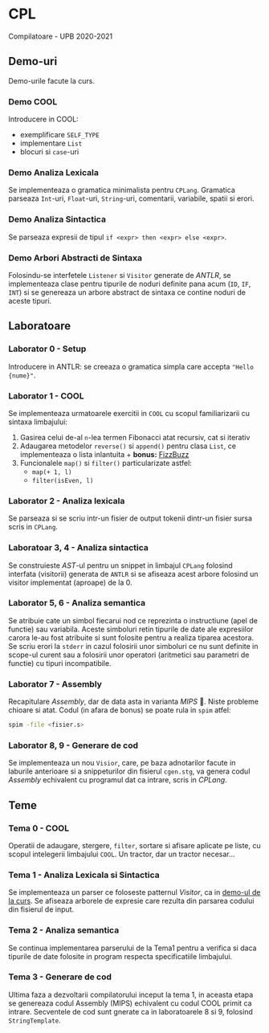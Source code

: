 # CPL
Compilatoare - UPB 2020-2021


## Demo-uri
Demo-urile facute la curs.

### Demo COOL
Introducere in COOL:
- exemplificare `SELF_TYPE`
- implementare `List`
- blocuri si `case`-uri

### Demo Analiza Lexicala
Se implementeaza o gramatica minimalista pentru `CPLang`. Gramatica parseaza
`Int`-uri, `Float`-uri, `String`-uri, comentarii, variabile, spatii si erori.

### Demo Analiza Sintactica
Se parseaza expresii de tipul `if <expr> then <expr> else <expr>`.

### Demo Arbori Abstracti de Sintaxa
Folosindu-se interfetele `Listener` si `Visitor` generate de *ANTLR*, se
implementeaza clase pentru tipurile de noduri definite pana acum (`ID`, `IF`,
`INT`) si se genereaza un arbore abstract de sintaxa ce contine noduri de aceste
tipuri.


## Laboratoare
### Laborator 0 - Setup
Introducere in ANTLR: se creeaza o gramatica simpla care accepta
`"Hello {nume}"`.

### Laborator 1 - COOL
Se implementeaza urmatoarele exercitii in `COOL` cu scopul familiarizarii cu
sintaxa limbajului:
1. Gasirea celui de-al `n`-lea termen Fibonacci atat recursiv, cat si iterativ
2. Adaugarea metodelor `reverse()` si `append()` pentru clasa `List`, ce
implementeaza o lista inlantuita + **bonus:**
[FizzBuzz](https://gist.github.com/jaysonrowe/1592775)
3. Funcionalele `map()` si `filter()` particularizate astfel:
	- `map(+ 1, l)`
	- `filter(isEven, l)`

### Laborator 2 - Analiza lexicala
Se parseaza si se scriu intr-un fisier de output tokenii dintr-un fisier sursa
scris in `CPLang`.

### Laboratoar 3, 4 - Analiza sintactica
Se construieste *AST*-ul pentru un snippet in limbajul `CPLang` folosind
interfata (visitorii) generata de `ANTLR` si se afiseaza acest arbore folosind
un visitor implementat (aproape) de la 0.

### Laborator 5, 6 - Analiza semantica
Se atribuie cate un simbol fiecarui nod ce reprezinta o instructiune (apel de
functie) sau variabila. Aceste simboluri retin tipurile de date ale expresiilor
carora le-au fost atribuite si sunt folosite pentru a realiza tiparea acestora.
Se scriu erori la `stderr` in cazul folosirii unor simboluri ce nu sunt definite
in scope-ul curent sau a folosirii unor operatori (aritmetici sau parametri de
functie) cu tipuri incompatibile.

### Laborator 7 - Assembly
Recapitulare *Assembly*, dar de data asta in varianta *MIPS* 🤮. Niste probleme
chioare si atat. Codul (in afara de bonus) se poate rula in `spim` atfel:
```bash
spim -file <fisier.s>
```

### Laborator 8, 9 - Generare de cod
Se implementeaza un nou `Visior`, care, pe baza adnotarilor facute in laburile
anterioare si a snippeturilor din fisierul `cgen.stg`, va genera codul
*Assembly* echivalent cu programul dat ca intrare, scris in *CPLang*.


## Teme
### Tema 0 - COOL
Operatii de adaugare, stergere, `filter`, sortare si afisare aplicate pe liste,
cu scopul intelegerii limbajului `COOL`. Un tractor, dar un tractor necesar...

### Tema 1 - Analiza Lexicala si Sintactica
Se implementeaza un parser ce foloseste patternul *Visitor*, ca in
[demo-ul de la curs](https://github.com/teodutu/CPL/tree/main/DemoCurs/Analiza).
Se afiseaza arborele de expresie care rezulta din parsarea codului din fisierul
de input.

### Tema 2 - Analiza semantica
Se continua implementarea parserului de la Tema1 pentru a verifica si daca
tipurile de date folosite in program respecta specificatiile limbajului.

### Tema 3 - Generare de cod
Ultima faza a dezvoltarii compilatorului inceput la tema 1, in aceasta etapa se
genereaza codul Assembly (MIPS) echivalent cu codul COOL primit ca intrare.
Secventele de cod sunt gnerate ca in laboratoarele 8 si 9, folosind
`StringTemplate`.
